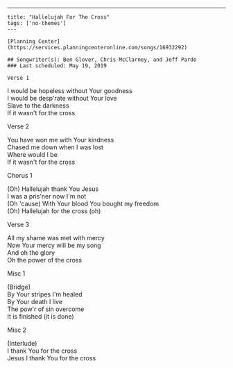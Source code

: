 ---
    title: "Hallelujah For The Cross"
    tags: ['no-themes']
    ---

    [Planning Center](https://services.planningcenteronline.com/songs/16932292)

    ## Songwriter(s): Ben Glover, Chris McClarney, and Jeff Pardo
    ### Last scheduled: May 19, 2019          

    Verse 1  
  
I would be hopeless without Your goodness  
I would be desp'rate without Your love  
Slave to the darkness  
If it wasn't for the cross  
  
Verse 2  
  
You have won me with Your kindness  
Chased me down when I was lost  
Where would I be  
If it wasn't for the cross  
  
Chorus 1  
  
(Oh) Hallelujah thank You Jesus  
I was a pris'ner now I'm not  
(Oh 'cause) With Your blood You bought my freedom  
(Oh) Hallelujah for the cross (oh)  
  
Verse 3  
  
All my shame was met with mercy  
Now Your mercy will be my song  
And oh the glory  
Oh the power of the cross  
  
Misc 1  
  
(Bridge)  
By Your stripes I'm healed  
By Your death I live  
The pow'r of sin overcome  
It is finished (it is done)  
  
Misc 2  
  
(Interlude)  
I thank You for the cross  
Jesus I thank You for the cross
    